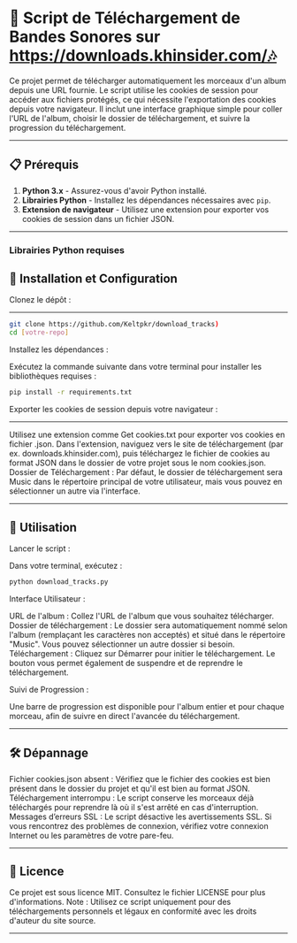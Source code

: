 # 🎵 Script de Téléchargement de Bandes Sonores sur https://downloads.khinsider.com/🎶

Ce projet permet de télécharger automatiquement les morceaux d'un album depuis une URL fournie. Le script utilise les cookies de session pour accéder aux fichiers protégés, ce qui nécessite l'exportation des cookies depuis votre navigateur. Il inclut une interface graphique simple pour coller l'URL de l'album, choisir le dossier de téléchargement, et suivre la progression du téléchargement.

---

## 📋 Prérequis

1. **Python 3.x** - Assurez-vous d'avoir Python installé.
2. **Librairies Python** - Installez les dépendances nécessaires avec `pip`.
3. **Extension de navigateur** - Utilisez une extension pour exporter vos cookies de session dans un fichier JSON.

---

### Librairies Python requises

## 🔧 Installation et Configuration
Clonez le dépôt :

---

```bash
git clone https://github.com/Keltpkr/download_tracks)
cd [votre-repo]
```
Installez les dépendances :

Exécutez la commande suivante dans votre terminal pour installer les bibliothèques requises :

```bash
pip install -r requirements.txt
```
Exporter les cookies de session depuis votre navigateur :

---

Utilisez une extension comme Get cookies.txt pour exporter vos cookies en fichier .json.
Dans l'extension, naviguez vers le site de téléchargement (par ex. downloads.khinsider.com), puis téléchargez le fichier de cookies au format JSON dans le dossier de votre projet sous le nom cookies.json.
Dossier de Téléchargement : Par défaut, le dossier de téléchargement sera Music dans le répertoire principal de votre utilisateur, mais vous pouvez en sélectionner un autre via l'interface.

---

## 🚀 Utilisation
Lancer le script :

Dans votre terminal, exécutez :

```bash
python download_tracks.py
```
Interface Utilisateur :

URL de l'album : Collez l'URL de l'album que vous souhaitez télécharger.
Dossier de téléchargement : Le dossier sera automatiquement nommé selon l'album (remplaçant les caractères non acceptés) et situé dans le répertoire "Music". Vous pouvez sélectionner un autre dossier si besoin.
Téléchargement : Cliquez sur Démarrer pour initier le téléchargement. Le bouton vous permet également de suspendre et de reprendre le téléchargement.

Suivi de Progression :

Une barre de progression est disponible pour l'album entier et pour chaque morceau, afin de suivre en direct l'avancée du téléchargement.

---

## 🛠️ Dépannage
Fichier cookies.json absent : Vérifiez que le fichier des cookies est bien présent dans le dossier du projet et qu'il est bien au format JSON.
Téléchargement interrompu : Le script conserve les morceaux déjà téléchargés pour reprendre là où il s'est arrêté en cas d'interruption.
Messages d’erreurs SSL : Le script désactive les avertissements SSL. Si vous rencontrez des problèmes de connexion, vérifiez votre connexion Internet ou les paramètres de votre pare-feu.

---

## 📜 Licence
Ce projet est sous licence MIT. Consultez le fichier LICENSE pour plus d'informations.
Note : Utilisez ce script uniquement pour des téléchargements personnels et légaux en conformité avec les droits d'auteur du site source.

---
